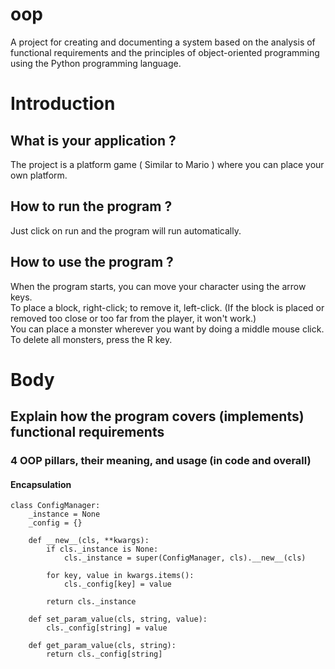 # oop
A project for creating and documenting a system based on the analysis of functional requirements and the principles of object-oriented programming using the Python programming language.

<h1>Introduction</h1>
<h2>What is your application ?</h2>

<p>The project is a platform game ( Similar to Mario ) where you can place your own platform.</p>

<h2>How to run the program ?</h2>

<p>Just click on run and the program will run automatically.</p>

<h2>How to use the program ?</h2>

<p>When the program starts, you can move your character using the arrow keys.<br>
To place a block, right-click; to remove it, left-click. (If the block is placed or removed too close or too far from the player, it won't work.)<br>
You can place a monster wherever you want by doing a middle mouse click.<br>
To delete all monsters, press the R key.</p>

<h1>Body</h1>

<h2>Explain how the program covers (implements) functional requirements</h2>

<h3>4 OOP pillars, their meaning, and usage (in code and overall)</h3>
<h4>Encapsulation</h4>

```
class ConfigManager:
    _instance = None
    _config = {}

    def __new__(cls, **kwargs):
        if cls._instance is None:
            cls._instance = super(ConfigManager, cls).__new__(cls)

        for key, value in kwargs.items():
            cls._config[key] = value

        return cls._instance

    def set_param_value(cls, string, value):
        cls._config[string] = value

    def get_param_value(cls, string):
        return cls._config[string]
```
